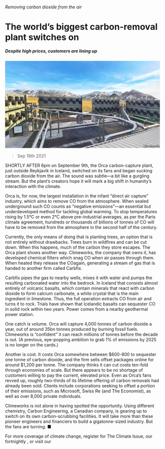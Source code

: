 ###### Removing carbon dioxide from the air

# The world’s biggest carbon-removal plant switches on 

##### Despite high prices, customers are lining up 

![image](images/20210918_STP001_0.jpg) 

> Sep 18th 2021 

SHORTLY AFTER 6pm on September 9th, the Orca carbon-capture plant, just outside Reykjavik in Iceland, switched on its fans and began sucking carbon dioxide from the air. The sound was subtle—a bit like a gurgling stream. But the plant’s creators hope it will mark a big shift in humanity’s interaction with the climate.

Orca is, for now, the largest installation in the infant “direct air capture” industry, which aims to remove CO from the atmosphere. When sealed underground such CO counts as “negative emissions”—an essential but underdeveloped method for tackling global warming. To stop temperatures rising by 1.5°C or even 2°C above pre-industrial averages, as per the Paris climate agreement, hundreds or thousands of billions of tonnes of CO will have to be removed from the atmosphere in the second half of the century.


Currently, the only means of doing that is planting trees, an option that is not entirely without drawbacks. Trees burn in wildfires and can be cut down. When this happens, much of the carbon they store escapes. The Orca plant shows another way. Climeworks, the company that owns it, has developed chemical filters which snag CO when air passes through them. When heated they release the COagain, generating a stream of gas that is handed to another firm called Carbfix.

Carbfix pipes the gas to nearby wells, mixes it with water and pumps the resulting carbonated water into the bedrock. In Iceland that consists almost entirely of volcanic basalts, which contain minerals that react with carbon dioxide to form calcium carbonate, a white crystal that is the main ingredient in limestone. Thus, the full operation extracts CO from air and turns it to rock. Trials have shown that Icelandic basalts can sequester CO in solid rock within two years. Power comes from a nearby geothermal power station.

One catch is volume. Orca will capture 4,000 tonnes of carbon dioxide a year, out of around 35bn tonnes produced by burning fossil fuels. Climeworks is “confident” it can reach millions of tonnes before the decade is out. (A previous, eye-popping ambition to grab 1% of emissions by 2025 is no longer on the cards.)

Another is cost. It costs Orca somewhere between $600-800 to sequester one tonne of carbon dioxide, and the firm sells offset packages online for around $1,200 per tonne. The company thinks it can cut costs ten-fold through economies of scale. But there appears to be no shortage of customers willing to pay the current, elevated price. Even as Orca’s fans revved up, roughly two-thirds of its lifetime offering of carbon removals had already been sold. Clients include corporations seeking to offset a portion of their emissions, such as Microsoft, Swiss Re (and The Economist), as well as over 8,000 private individuals.

Climeworks is not alone in having spotted the opportunity. Using different chemistry, Carbon Engineering, a Canadian company, is gearing up to switch on its own carbon-scrubbing facilities. It will take more than these pioneer engineers and financiers to build a gigatonne-sized industry. But the fans are turning. ■

For more coverage of climate change, register for The Climate Issue, our fortnightly , or visit our 

